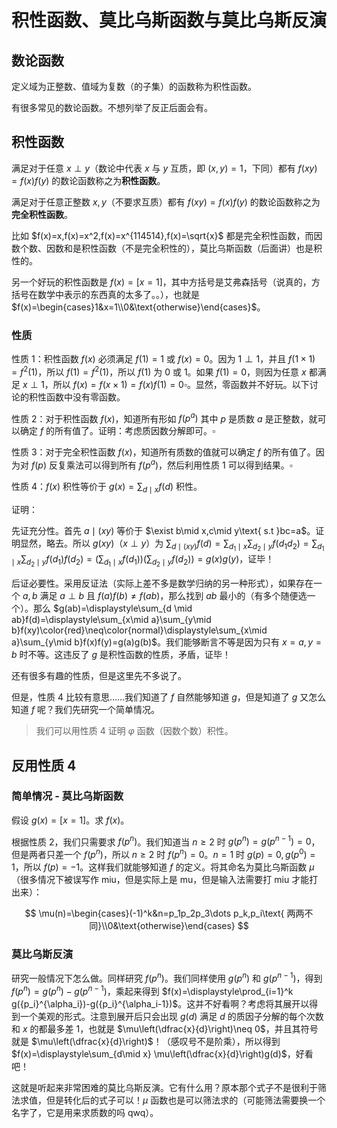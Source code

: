 # 积性函数、莫比乌斯函数与莫比乌斯反演

## 数论函数

定义域为正整数、值域为复数（的子集）的函数称为积性函数。

有很多常见的数论函数。不想列举了反正后面会有。

## 积性函数

满足对于任意 $x \perp y$（数论中代表 $x$ 与 $y$ 互质，即 $(x,y)=1$，下同）都有 $f(xy)=f(x)f(y)$ 的数论函数称之为**积性函数**。

满足对于任意正整数 $x,y$（不要求互质）都有 $f(xy)=f(x)f(y)$ 的数论函数称之为**完全积性函数**。

比如 $f(x)=x,f(x)=x^2,f(x)=x^{114514},f(x)=\sqrt{x}$ 都是完全积性函数，而因数个数、因数和是积性函数（不是完全积性的），莫比乌斯函数（后面讲）也是积性的。

另一个好玩的积性函数是 $f(x)=[x=1]$，其中方括号是艾弗森括号（说真的，方括号在数学中表示的东西真的太多了。。），也就是 $f(x)=\begin{cases}1&x=1\\0&\text{otherwise}\end{cases}$。

### 性质

性质 $1$：积性函数 $f(x)$ 必须满足 $f(1)=1$ 或 $f(x)=0$。因为 $1\perp 1$，并且 $f(1\times 1)=f^2(1)$，所以 $f(1)=f^2(1)$，所以 $f(1)$ 为 $0$ 或 $1$。如果 $f(1)=0$，则因为任意 $x$ 都满足 $x \perp 1$，所以 $f(x)=f(x \times 1)=f(x)f(1)=0\square$。显然，零函数并不好玩。以下讨论的积性函数中没有零函数。

性质 $2$：对于积性函数 $f(x)$，知道所有形如 $f(p^a)$ 其中 $p$ 是质数 $a$ 是正整数，就可以确定 $f$ 的所有值了。证明：考虑质因数分解即可。$\square$

性质 $3$：对于完全积性函数 $f(x)$，知道所有质数的值就可以确定 $f$ 的所有值了。因为对 $f(p)$ 反复乘法可以得到所有 $f(p^a)$，然后利用性质 $1$ 可以得到结果。$\square$

性质 $4$：$f(x)$ 积性等价于 $g(x)=\displaystyle\sum_{d \mid x} f(d)$ 积性。

证明：

先证充分性。首先 $a \mid (xy)$ 等价于 $\exist b\mid x,c\mid y\text{ s.t }bc=a$。证明显然，略去。所以 $g(xy)$（$x \perp y$）为 $\displaystyle\sum_{d \mid (xy)}f(d)=\sum_{d_1\mid x}\sum_{d_2\mid y}f(d_1d_2)=\sum_{d_1\mid x}\sum_{d_2\mid y}f(d_1)f(d_2)=\left(\sum_{d_1\mid x}f(d_1)\right)\left(\sum_{d_2\mid y}f(d_2)\right)=g(x)g(y)$，证毕！

后证必要性。采用反证法（实际上差不多是数学归纳的另一种形式），如果存在一个 $a,b$ 满足 $a\perp b$ 且 $f(a)f(b)\neq f(ab)$，那么找到 $ab$ 最小的（有多个随便选一个）。那么 $g(ab)=\displaystyle\sum_{d \mid ab}f(d)=\displaystyle\sum_{x\mid a}\sum_{y\mid b}f(xy)\color{red}\neq\color{normal}\displaystyle\sum_{x\mid a}\sum_{y\mid b}f(x)f(y)=g(a)g(b)$。我们能够断言不等是因为只有 $x=a,y=b$ 时不等。这违反了 $g$ 是积性函数的性质，矛盾，证毕！

还有很多有趣的性质，但是这里先不多说了。

但是，性质 $4$ 比较有意思……我们知道了 $f$ 自然能够知道 $g$，但是知道了 $g$ 又怎么知道 $f$ 呢？我们先研究一个简单情况。

> 我们可以用性质 $4$ 证明 $\varphi$ 函数（因数个数）积性。

## 反用性质 $4$

### 简单情况 - 莫比乌斯函数

假设 $g(x)=[x=1]$。求 $f(x)$。

根据性质 $2$，我们只需要求 $f(p^n)$。我们知道当 $n\ge 2$ 时 $g(p^n)=g(p^{n-1})=0$，但是两者只差一个 $f(p^n)$，所以 $n \ge 2$ 时 $f(p^n)=0$。$n=1$ 时 $g(p)=0,g(p^0)=1$，所以 $f(p)=-1$。这样我们就能够知道 $f$ 的定义。将其命名为莫比乌斯函数 $\mu$（很多情况下被误写作 miu，但是实际上是 mu，但是输入法需要打 miu 才能打出来）：

$$ \mu(n)=\begin{cases}(-1)^k&n=p_1p_2p_3\dots p_k,p_i\text{ 两两不同}\\0&\text{otherwise}\end{cases} $$

### 莫比乌斯反演

研究一般情况下怎么做。同样研究 $f(p^n)$。我们同样使用 $g(p^n)$ 和 $g(p^{n-1})$，得到 $f(p^n)=g(p^n)-g(p^{n-1})$，乘起来得到 $f(x)=\displaystyle\prod_{i=1}^k g({p_i}^{\alpha_i})-g({p_i}^{\alpha_i-1})$。这并不好看啊？考虑将其展开以得到一个美观的形式。注意到展开后只会出现 $g(d)$ 满足 $d$ 的质因子分解的每个次数和 $x$ 的都最多差 $1$，也就是 $\mu\left(\dfrac{x}{d}\right)\neq 0$，并且其符号就是 $\mu\left(\dfrac{x}{d}\right)$！（感叹号不是阶乘），所以得到 $f(x)=\displaystyle\sum_{d\mid x} \mu\left(\dfrac{x}{d}\right)g(d)$，好看吧！

这就是听起来非常困难的莫比乌斯反演。它有什么用？原本那个式子不是很利于筛法求值，但是转化后的式子可以！$\mu$ 函数也是可以筛法求的（可能筛法需要换一个名字了，它是用来求质数的吗 qwq）。
